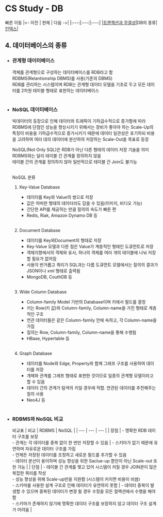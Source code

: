 # CS Study - DB

빠른 이동
|<- 이전 | 현재 | 다음 ->|
|:---:|:---:|:---:|
|[트랜잭션과 무결성](./db-transaction-&-integrity.md)|DB의 종류|[인덱스](./db-index.md)|

## 4. 데이터베이스의 종류

- ### 관계형 데이터베이스

  객체를 관계형으로 구성하는 데이터베이스를 RDB라고 함  
  RDBMS(Relantionship DBMS)를 사용(기존의 DBMS)  
  RDB를 관리하는 시스템이며 RDB는 관계형 데이터 모델을 기초로 두고 모든 데이터를 2차원 테이블 형태로 표현하는 데이터베이스  
  <br/>

- ### NoSQL 데이터베이스

  빅데이터의 등장으로 인해 데이터와 트래픽이 기하급수적으로 증가함에 따라 RDBMS에 단점인 성능을 향상시키기 위해서는 장비가 좋아야 하는 Scale-Up의 특징이 비용을 기하급수적으로 증가시키기 때문에 데이터 일관성은 포기하되 비용을 고려하여 여러 대의 데이터에 분산하여 저장하는 Scale-Out을 목표로 등장

  NoSQL(Not Only SQL)은 RDB가 아닌 다른 형태의 데이터 저장 기술을 의미  
   RDBMS와는 달리 테이블 간 관계를 정의하지 않음  
   테이블 간의 관계를 정의하지 않아 일반적으로 테이블 간 Join도 불가능  
   <br/>

  NoSQL 분류

  1. Key-Value Database

     - 데이터를 Key와 Value의 쌍으로 저장
     - 값은 어떠한 형태의 데이터라도 담을 수 있음(이미지, 비디오 가능)
     - 간단한 API를 제공하는 만큼 질의의 속도가 빠른 편
     - Redis, Riak, Amazon Dynamo DB 등  
       <br/>

  2. Document Database

     - 데이터를 Key와Document의 형태로 저장
     - Key-Value 모델과 다른 점은 Value가 계층적인 형태인 도큐먼트로 저장
     - 객체지향에서의 객체와 유사, 하나의 객체를 여러 개의 테이블에 나눠 저장할 필요가 없어짐
     - 사용이 번거롭고 쿼리가 SQL과는 다름 도큐먼트 모델에서는 질의의 결과가 JSON이나 xml 형태로 출력됨
     - MongoDB, CouthDB 등  
       <br/>

  3. Wide Column Database

     - Column-family Model 기반의 Database이며 키에서 필드를 결정
     - 키는 Row(키 값)와 Column-family, Column-name을 가진 형태로 계층적인 구조
     - 연관 데이터들은 같은 Column-family 안에 속하고, 각 Column-name을 가짐
     - 질의는 Row, Column-family, Column-name을 통해 수행됨
     - HBase, Hypertable 등  
       <br/>

  4. Graph Database

     - 데이터를 Node와 Edge, Property와 함께 그래프 구조를 사용하여 데이터를 저장
     - 개체와 관계를 그래프 형태로 표현한 것이므로 일종의 관계형 모델이라고 할 수 있음
     - 데이터 간의 관계가 탐색의 키일 경우에 적합. 연관된 데이터를 추천해주는 질의 사용
     - Neo4J 등  
       <br/>

- ### RDBMS와 NoSQL 비교

  비교표
  | 비교 | RDBMS | NoSQL |
  | --- | --- | --- |
  | 장점 | - 명확한 RDB 데이터 구조를 보장 <br/> - 관계는 각 데이터를 중복 없이 한 번만 저장할 수 있음 | - 스키마가 없기 때문에 유연하며 자유로운 데이터 구조를 가짐 <br/> - 언제든 저장된 데이터를 조정하고 새로운 필드를 추가할 수 있음 <br/> - 데이터 분산이 용이하며 성능 향상을 위한 Saclue-up 뿐만이 아닌 Scale-out 또한 가능 |
  | 단점 | - 테이블 간 관계를 맺고 있어 시스템이 커질 경우 JOIN문이 많은 복잡한 쿼리를 작성 <br/> - 성능 향상을 위해 Scale-up만을 지원함 (시스템이 커지면 비용이 비쌈) <br/> - 스키마를 사용한 설계 구조로 인해 데이터가 유연하지 못함 | - 데이터 중복이 발생할 수 있으며 중복된 데이터가 변경 될 경우 수정을 모든 컬렉션에서 수행을 해야 함 <br/> - 스키마가 존재하지 않기에 명확한 데이터 구조를 보장하지 않고 데이터 구조 설계가 어려움 |

  <br/>

